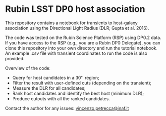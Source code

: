# Rubin LSST DP0 host association

This repository contains a notebook for transients to host-galaxy association using the Directional Light Radius (DLR; Gupta et al. 2016).

The code was tested on the Rubin Science Platform (RSP) using DP0.2 data.
If you have access to the RSP (e.g., you are a Rubin DP0 Delegate), you can clone this repository into your own directory and run the tutorial notebook. 
An example .csv file with transient coordinates to run the code is also provided. 

Overview of the code:
- Query for host candidates in a 30'' region;
- Filter the result with user-defined cuts (depending on the transient);
- Measure the DLR for all candidates;
- Rank host candidates and identify the best host (minimum DLR);
- Produce cutouts with all the ranked candidates.

Contact the author for any issues: vincenzo.petrecca@inaf.it
